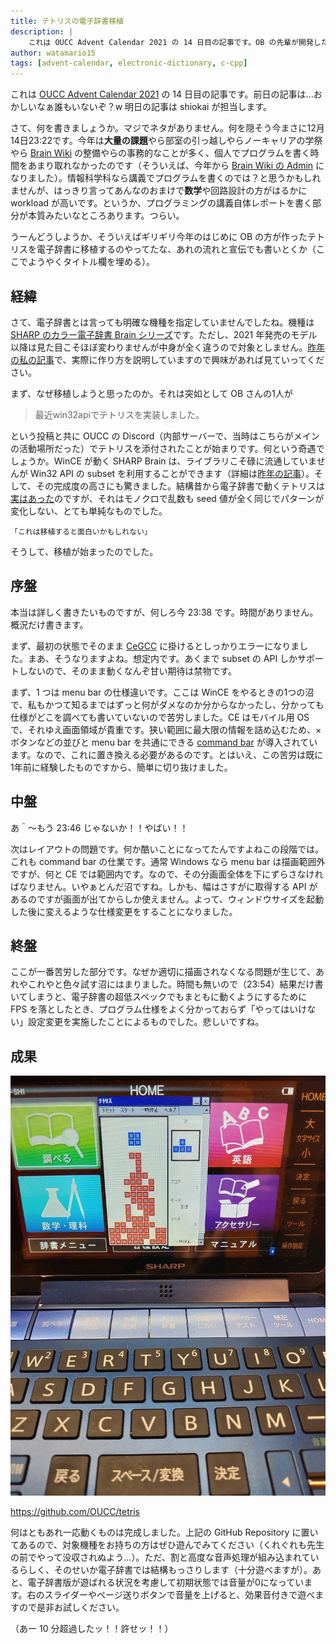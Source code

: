```yaml
---
title: テトリスの電子辞書移植
description: |
    これは OUCC Advent Calendar 2021 の 14 日目の記事です。OB の先輩が開発したテトリスプログラムを、SHARP 社製電子辞書 Brain で動くように移植した過程を紹介しています。
author: watamario15
tags: [advent-calendar, electronic-dictionary, c-cpp]
---
```


これは [OUCC Advent Calendar 2021](https://adventar.org/calendars/6722) の 14 日目の記事です。前日の記事は...おかしいなぁ誰もいないぞ？w 明日の記事は shiokai が担当します。

さて、何を書きましょうか。マジでネタがありません。何を隠そう今まさに12月14日23:22です。今年は**大量の課題**やら部室の引っ越しやらノーキャリアの学祭やら [Brain Wiki](https://brain.fandom.com/ja/wiki/Brain_Wiki) の整備やらの事務的なことが多く、個人でプログラムを書く時間をあまり取れなかったのです（そういえば、今年から [Brain Wiki の Admin](https://brain.fandom.com/ja/wiki/%E3%83%A6%E3%83%BC%E3%82%B6%E3%83%BC:Watamario15) になりました）。情報科学科なら講義でプログラムを書くのでは？と思うかもしれませんが、はっきり言ってあんなのおまけで**数学**や回路設計の方がはるかに workload が高いです。というか、プログラミングの講義自体レポートを書く部分が本質みたいなところあります。つらい。

うーんどうしようか、そういえばギリギリ今年のはじめに OB の方が作ったテトリスを電子辞書に移植するのやってたな、あれの流れと宣伝でも書いとくか（ここでようやくタイトル欄を埋める）。

## 経緯

さて、電子辞書とは言っても明確な機種を指定していませんでしたね。機種は [SHARP のカラー電子辞書 Brain シリーズ](https://jp.sharp/edictionary/)です。ただし、2021 年発売のモデル以降は見た目こそほぼ変わりませんが中身が全く違うので対象としません。[昨年の私の記事](/blog/articles/303)で、実際に作り方を説明していますので興味があれば見ていってください。

まず、なぜ移植しようと思ったのか。それは突如として OB さんの1人が

> 最近win32apiでテトリスを実装しました。

という投稿と共に OUCC の Discord（内部サーバーで、当時はこちらがメインの活動場所だった）でテトリスを添付されたことが始まりです。何という奇遇でしょうか。WinCE が動く SHARP Brain は、ライブラリこそ碌に流通していませんが Win32 API の subset を利用することができます（詳細は[昨年の記事](/blog/articles/303)）。そして、その完成度の高さにも驚きました。結構昔から電子辞書で動くテトリスは[実はあった](https://brain.fandom.com/ja/wiki/Brain%E3%81%A7%E3%83%86%E3%83%88%E3%83%AA%E3%82%B9)のですが、それはモノクロで乱数も seed 値が全く同じでパターンが変化しない、とても単純なものでした。

```
「これは移植すると面白いかもしれない」
```

そうして、移植が始まったのでした。

## 序盤

本当は詳しく書きたいものですが、何しろ今 23:38 です。時間がありません。概況だけ書きます。

まず、最初の状態でそのまま [CeGCC](https://max.kellermann.name/projects/cegcc/) に掛けるとしっかりエラーになりました。まあ、そうなりますよね。想定内です。あくまで subset の API しかサポートしないので、そのまま動くなんぞ甘い期待は禁物です。

まず、1 つは menu bar の仕様違いです。ここは WinCE をやるときの1つの沼で、私もかつて知るまではずっと何がダメなのか分からなかったし、分かっても仕様がどこを調べても書いていないので苦労しました。CE はモバイル用 OS で、それゆえ画面領域が貴重です。狭い範囲に最大限の情報を詰め込むため、×ボタンなどの並びと menu bar を共通にできる [command bar](https://docs.microsoft.com/en-us/previous-versions/windows/embedded/ee503345(v=winembedded.60)) が導入されています。なので、これに置き換える必要があるのです。とはいえ、この苦労は既に1年前に経験したものですから、簡単に切り抜けました。

## 中盤

あ＾～もう 23:46 じゃないか！！やばい！！

次はレイアウトの問題です。何か酷いことになってたんですよねこの段階では。これも command bar の仕業です。通常 Windows なら menu bar は描画範囲外ですが、何と CE では範囲内です。なので、その分画面全体を下にずらさなければなりません。いやぁとんだ沼ですね。しかも、幅はさすがに取得する API があるのですが画面が出てからしか使えません。よって、ウィンドウサイズを起動した後に変えるような仕様変更をすることになりました。

## 終盤

ここが一番苦労した部分です。なぜか適切に描画されなくなる問題が生じて、あれやこれやと色々試す沼にはまりました。時間も無いので（23:54）結果だけ書いてしまうと、電子辞書の超低スペックでもまともに動くようにするために FPS を落としたとき、プログラム仕様をよく分かっておらず「やってはいけない」設定変更を実施したことによるものでした。悲しいですね。

## 成果

![](./490/P_20210501_231913.jpg)

<https://github.com/OUCC/tetris>

何はともあれ一応動くものは完成しました。上記の GitHub Repository に置いてあるので、対象機種をお持ちの方はぜひ遊んでみてください（くれぐれも先生の前でやって没収されぬよう...）。ただ、割と高度な音声処理が組み込まれているらしく、そのせいか電子辞書では結構もっさりします（十分遊べますが）。あと、電子辞書版が遊ばれる状況を考慮して初期状態では音量が0になっています。右のスライダーやページ送りボタンで音量を上げると、効果音付きで遊べますので是非お試しください。

（あー 10 分超過したッ！！許せッ！！）
